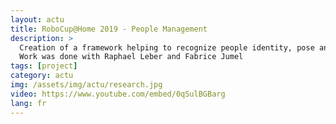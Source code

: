 ```yaml
---
layout: actu
title: RoboCup@Home 2019 - People Management
description: >
  Creation of a framework helping to recognize people identity, pose and to track people into 3d space. Current work is based on the 2d RGB pepper camera.
  Work was done with Raphael Leber and Fabrice Jumel
tags: [project]
category: actu
img: /assets/img/actu/research.jpg
video: https://www.youtube.com/embed/0qSulBGBarg
lang: fr
---
```

